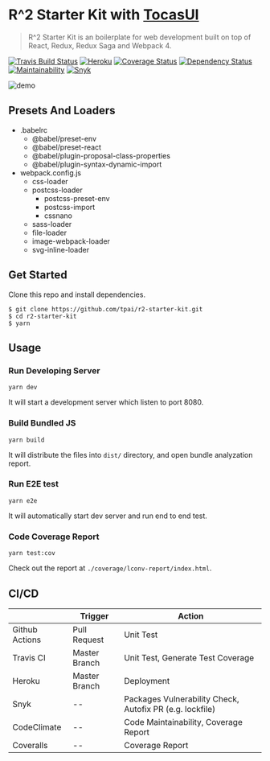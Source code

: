 # R^2 Starter Kit with [TocasUI](https://github.com/TeaMeow/TocasUI/)

> R^2 Starter Kit is an boilerplate for web development built on top of React, Redux, Redux Saga and Webpack 4.

[![Travis Build Status][build-badge]][build]
[![Heroku][heroku-deployment-badge]][heroku-app]
[![Coverage Status][coveralls-badge]][coveralls]
[![Dependency Status][deps-badge]][deps]
[![Maintainability][maintainability-badge]][maintainability]
[![Snyk][snyk-badge]][snyk]

![demo](http://i.giphy.com/RMwOR7Z42FpiHnU0tw.gif)

## Presets And Loaders

- .babelrc
  - @babel/preset-env
  - @babel/preset-react
  - @babel/plugin-proposal-class-properties
  - @babel/plugin-syntax-dynamic-import
- webpack.config.js
  - css-loader
  - postcss-loader
    - postcss-preset-env
    - postcss-import
    - cssnano
  - sass-loader
  - file-loader
  - image-webpack-loader
  - svg-inline-loader

## Get Started

Clone this repo and install dependencies.

```
$ git clone https://github.com/tpai/r2-starter-kit.git
$ cd r2-starter-kit
$ yarn
```

## Usage

### Run Developing Server

```
yarn dev
```

It will start a development server which listen to port 8080.

### Build Bundled JS

```
yarn build
```

It will distribute the files into `dist/` directory, and open bundle analyzation report.

### Run E2E test

```
yarn e2e
```

It will automatically start dev server and run end to end test.

### Code Coverage Report

```
yarn test:cov
```

Check out the report at `./coverage/lconv-report/index.html`.

## CI/CD

|                | Trigger       | Action                                                   |
| -------------- | ------------- | -------------------------------------------------------- |
| Github Actions | Pull Request  | Unit Test                                                |
| Travis CI      | Master Branch | Unit Test, Generate Test Coverage                        |
| Heroku         | Master Branch | Deployment                                               |
| Snyk           | --            | Packages Vulnerability Check, Autofix PR (e.g. lockfile) |
| CodeClimate    | --            | Code Maintainability, Coverage Report                    |
| Coveralls      | --            | Coverage Report                                          |

[maintainability-badge]: https://api.codeclimate.com/v1/badges/807d78f313c0b1eec23b/maintainability
[maintainability]: https://codeclimate.com/github/tpai/r2-starter-kit/maintainability
[build-badge]: https://api.travis-ci.com/tpai/r2-starter-kit.svg?branch=master
[build]: https://travis-ci.com/github/tpai/r2-starter-kit
[coveralls-badge]: https://coveralls.io/repos/github/tpai/r2-starter-kit/badge.svg?branch=master
[coveralls]: https://coveralls.io/github/tpai/r2-starter-kit?branch=master
[deps-badge]: https://david-dm.org/tpai/r2-starter-kit.svg
[deps]: https://david-dm.org/tpai/r2-starter-kit
[snyk-badge]: https://snyk.io/test/github/tpai/r2-starter-kit/badge.svg
[snyk]: https://snyk.io/test/github/tpai/r2-starter-kit
[heroku-deployment-badge]: https://heroku-badge.herokuapp.com/?app=r2-starter-kit
[heroku-app]: http://r2-starter-kit.herokuapp.com
